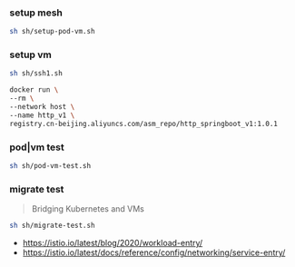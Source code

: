 
### setup mesh
```sh
sh sh/setup-pod-vm.sh
```

### setup vm
```sh
sh sh/ssh1.sh

docker run \
--rm \
--network host \
--name http_v1 \
registry.cn-beijing.aliyuncs.com/asm_repo/http_springboot_v1:1.0.1
```

### pod|vm test
```sh
sh sh/pod-vm-test.sh
```

### migrate test
> Bridging Kubernetes and VMs

```sh
sh sh/migrate-test.sh
```

- https://istio.io/latest/blog/2020/workload-entry/
- https://istio.io/latest/docs/reference/config/networking/service-entry/